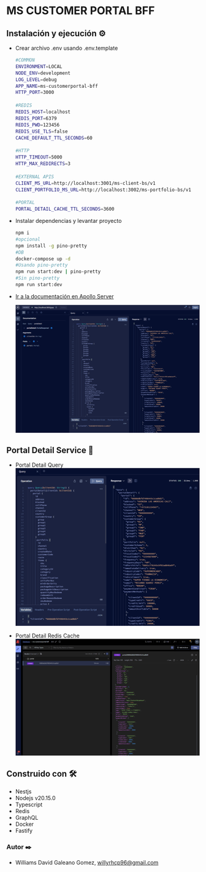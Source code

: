 # MS CUSTOMER PORTAL BFF

## Instalación y ejecución ⚙️

- Crear archivo .env usando .env.template

  ```bash
  #COMMON
  ENVIRONMENT=LOCAL
  NODE_ENV=development
  LOG_LEVEL=debug
  APP_NAME=ms-customerportal-bff
  HTTP_PORT=3000

  #REDIS
  REDIS_HOST=localhost
  REDIS_PORT=6379
  REDIS_PWD=123456
  REDIS_USE_TLS=false
  CACHE_DEFAULT_TTL_SECONDS=60

  #HTTP
  HTTP_TIMEOUT=5000
  HTTP_MAX_REDIRECTS=3

  #EXTERNAL APIS
  CLIENT_MS_URL=http://localhost:3001/ms-client-bs/v1
  CLIENT_PORTFOLIO_MS_URL=http://localhost:3002/ms-portfolio-bs/v1

  #PORTAL
  PORTAL_DETAIL_CACHE_TTL_SECONDS=3600
  ```

- Instalar dependencias y levantar proyecto

  ```bash
  npm i
  #opcional
  npm install -g pino-pretty
  #DB
  docker-compose up -d
  #Usando pino-pretty
  npm run start:dev | pino-pretty
  #Sin pino-pretty
  npm run start:dev
  ```

- [Ir a la documentación en Apollo Server](http://localhost:3000/graphql)

  ![swagger](/etc/docs/images/apollo_server.png)
  
## Portal Detail Service 🚀

- Portal Detail Query
  ![portal_detail](/etc/docs/images/portal_detail.png)
  
- Portal Detail Redis Cache
  ![portal_detail_redis](/etc/docs/images/portal_detail_redis.png)

## Construido con 🛠️

- Nestjs
- Nodejs v20.15.0
- Typescript
- Redis
- GraphQL
- Docker
- Fastify

### Autor ✒️

- Williams David Galeano Gomez, <willyrhcp96@gmail.com>
